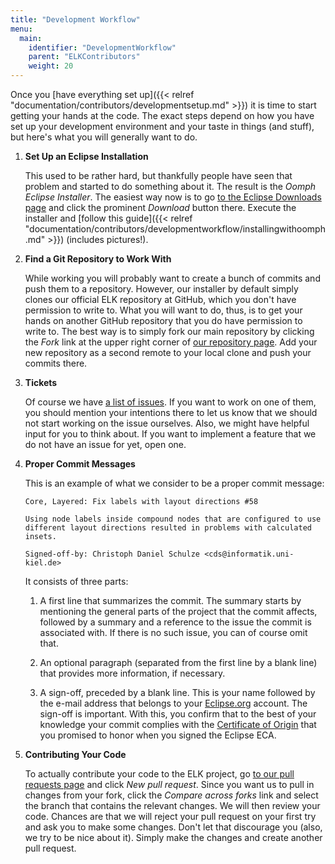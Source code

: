 ```yaml
---
title: "Development Workflow"
menu:
  main:
    identifier: "DevelopmentWorkflow"
    parent: "ELKContributors"
    weight: 20
---
```


Once you [have everything set up]({{< relref "documentation/contributors/developmentsetup.md" >}}) it is time to start getting your hands at the code. The exact steps depend on how you have set up your development environment and your taste in things (and stuff), but here's what you will generally want to do.

1. **Set Up an Eclipse Installation**

    This used to be rather hard, but thankfully people have seen that problem and started to do something about it. The result is the _Oomph Eclipse Installer_. The easiest way now is to go [to the Eclipse Downloads page](https://www.eclipse.org/downloads/index.php) and click the prominent _Download_ button there. Execute the installer and [follow this guide]({{< relref "documentation/contributors/developmentworkflow/installingwithoomph.md" >}}) (includes pictures!).

1. **Find a Git Repository to Work With**

    While working you will probably want to create a bunch of commits and push them to a repository. However, our installer by default simply clones our official ELK repository at GitHub, which you don't have permission to write to. What you will want to do, thus, is to get your hands on another GitHub repository that you do have permission to write to. The best way is to simply fork our main repository by clicking the _Fork_ link at the upper right corner of [our repository page](https://github.com/eclipse-elk/elk). Add your new repository as a second remote to your local clone and push your commits there.

1. **Tickets**

    Of course we have [a list of issues](https://github.com/eclipse-elk/elk/issues). If you want to work on one of them, you should mention your intentions there to let us know that we should not start working on the issue ourselves. Also, we might have helpful input for you to think about. If you want to implement a feature that we do not have an issue for yet, open one.

1. **Proper Commit Messages**

    This is an example of what we consider to be a proper commit message:

    ```plain
    Core, Layered: Fix labels with layout directions #58

    Using node labels inside compound nodes that are configured to use
    different layout directions resulted in problems with calculated insets.

    Signed-off-by: Christoph Daniel Schulze <cds@informatik.uni-kiel.de>
    ```

    It consists of three parts:

    1. A first line that summarizes the commit. The summary starts by mentioning the general parts of the project that the commit affects, followed by a summary and a reference to the issue the commit is associated with. If there is no such issue, you can of course omit that.

    1. An optional paragraph (separated from the first line by a blank line) that provides more information, if necessary.

    1. A sign-off, preceded by a blank line. This is your name followed by the e-mail address that belongs to your [Eclipse.org](https://www.eclipse.org/) account. The sign-off is important. With this, you confirm that to the best of your knowledge your commit complies with the [Certificate of Origin](http://www.eclipse.org/legal/CoO.php) that you promised to honor when you signed the Eclipse ECA.

1. **Contributing Your Code**

    To actually contribute your code to the ELK project, go [to our pull requests page](https://github.com/eclipse-elk/elk/pulls) and click _New pull request_. Since you want us to pull in changes from your fork, click the _Compare across forks_ link and select the branch that contains the relevant changes. We will then review your code. Chances are that we will reject your pull request on your first try and ask you to make some changes. Don't let that discourage you (also, we try to be nice about it). Simply make the changes and create another pull request.
